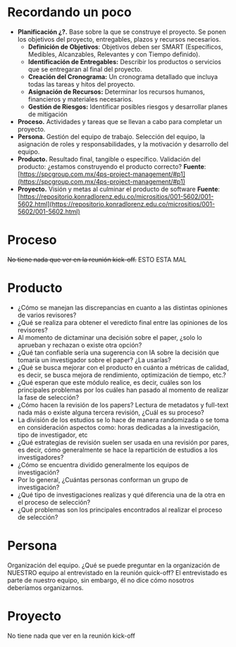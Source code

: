 # Recordando un poco
- **Planificación ¿?.** Base sobre la que se construye el proyecto. Se ponen los objetivos del proyecto, entregables, plazos y recursos necesarios.
	- **Definición de Objetivos**: Objetivos deben ser SMART (Específicos, Medibles, Alcanzables, Relevantes y con Tiempo definido).
    - **Identificación de Entregables:** Describir los productos o servicios que se entregaran al final del proyecto.
    - **Creación del Cronograma:** Un cronograma detallado que incluya todas las tareas y hitos del proyecto.
    - **Asignación de Recursos:** Determinar los recursos humanos, financieros y materiales necesarios.
    - **Gestión de Riesgos:** Identificar posibles riesgos y desarrollar planes de mitigación
- **Proceso.** Actividades y tareas que se llevan a cabo para completar un proyecto.
- **Persona.** Gestión del equipo de trabajo. Selección del equipo, la asignación de roles y responsabilidades, y la motivación y desarrollo del equipo.
- **Producto.** Resultado final, tangible o específico. Validación del producto: ¿estamos construyendo el producto correcto?
**Fuente**: [https://spcgroup.com.mx/4ps-project-management/#p1](https://spcgroup.com.mx/4ps-project-management/#p1)
- **Proyecto.** Visión y metas al culminar el producto de software
**Fuente**: [https://repositorio.konradlorenz.edu.co/micrositios/001-5602/001-5602.html](https://repositorio.konradlorenz.edu.co/micrositios/001-5602/001-5602.html)
# Proceso
~~No tiene nada que ver en la reunión kick-off.~~ ESTO ESTA MAL
# Producto
- ¿Cómo se manejan las discrepancias en cuanto a las distintas opiniones de varios revisores?
- ¿Qué se realiza para obtener el veredicto final entre las opiniones de los revisores?
- Al momento de dictaminar una decisión sobre el paper, ¿solo lo aprueban y rechazan o existe otra opción?
- ¿Qué tan confiable sería una sugerencia con IA sobre la decisión que tomaría un investigador sobre el paper? ¿La usarías?
- ¿Qué se busca mejorar con el producto en cuánto a métricas de calidad, es decir, se busca mejora de rendimiento, optimización de tiempo, etc.?
- ¿Qué esperan que este módulo realice, es decir, cuáles son los principales problemas por los cuáles han pasado al momento de realizar la fase de selección?
- ¿Cómo hacen la revisión de los papers? Lectura de metadatos y full-text nada más o existe alguna tercera revisión, ¿Cuál es su proceso?
- La división de los estudios se lo hace de manera randomizada o se toma en consideración aspectos como: horas dedicadas a la investigación, tipo de investigador, etc
- ¿Qué estrategias de revisión suelen ser usada en una revisión por pares, es decir, cómo generalmente se hace la repartición de estudios a los investigadores?
- ¿Cómo se encuentra dividido generalmente los equipos de investigación?
- Por lo general, ¿Cuántas personas conforman un grupo de investigación?
- ¿Qué tipo de investigaciones realizas y qué diferencia una de la otra en el proceso de selección?
- ¿Qué problemas son los principales encontrados al realizar el proceso de selección?
# Persona
Organización del equipo. ¿Qué se puede preguntar en la organización de NUESTRO equipo al entrevistado en la reunión quick-off?
El entrevistado es parte de nuestro equipo, sin embargo, él no dice cómo nosotros deberíamos organizarnos.
# Proyecto
No tiene nada que ver en la reunión kick-off